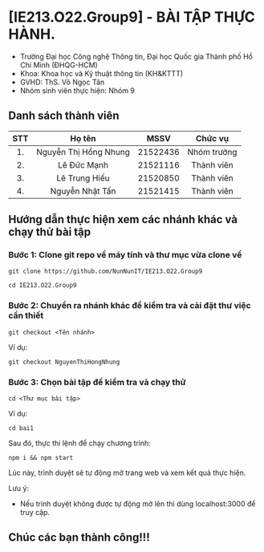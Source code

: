 # [IE213.O22.Group9] - BÀI TẬP THỰC HÀNH.

* Trường Đại học Công nghệ Thông tin, Đại học Quốc gia Thành phố Hồ Chí Minh (ĐHQG-HCM)
* Khoa: Khoa học và Kỹ thuật thông tin (KH&KTTT)
* GVHD: ThS. Võ Ngọc Tân
* Nhóm sinh viên thực hiện: Nhóm 9

## Danh sách thành viên
|STT | Họ tên | MSSV|Chức vụ|
|:---:|:-------------:|:-----:|:-----:|
|1. 	| Nguyễn Thị Hồng Nhung | 21522436| Nhóm trưởng |
|2. 	| Lê Đức Mạnh		| 21521116 | Thành viên |
|3. 	| Lê Trung Hiếu		|	21520850 | Thành viên |
|4.  | Nguyễn Nhật Tấn | 21521415 | Thành viên |

## Hướng dẫn thực hiện xem các nhánh khác và chạy thử bài tập

### Bước 1: Clone git repo về máy tính và thư mục vừa clone về

```
git clone https://github.com/NunNunIT/IE213.O22.Group9
```

```
cd IE213.O22.Group9
```

### Bước 2: Chuyển ra nhánh khác để kiểm tra và cài đặt thư việc cần thiết

```
git checkout <Tên nhánh>
```

Ví dụ:
```
git checkout NguyenThiHongNhung
```

### Bước 3: Chọn bài tập để kiểm tra và chạy thử

```
cd <Thư mục bài tập>
```

Ví dụ:

```
cd bai1
```

Sau đó, thực thi lệnh để chạy chương trình:
```
npm i && npm start
```

Lúc này, trình duyệt sẽ tự động mở trang web và xem kết quả thực hiện.

Lưu ý:
- Nếu trình duyệt không được tự động mở lên thì dùng localhost:3000 để truy cập.

## Chúc các bạn thành công!!!
